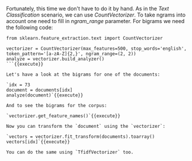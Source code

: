 Fortunately, this time we don't have to do it by hand. As in the *Text Classification* scenario, we can use *CountVectorizer*. To take ngrams into account one need to fill in *ngram_range* parameter. For bigrams we need the following code:

```
from sklearn.feature_extraction.text import CountVectorizer

vectorizer = CountVectorizer(max_features=500, stop_words='english', token_pattern='[a-zA-Z]{2,}', ngram_range=(2, 2))
analyze = vectorizer.build_analyzer()
```{{execute}}

Let's have a look at the bigrams for one of the documents:

`idx = 73
document = documents[idx]
analyze(document)`{{execute}}

And to see the bigrams for the corpus:

`vectorizer.get_feature_names()`{{execute}}

Now you can transform the `document` using the `vectorizer`:

`vectors = vectorizer.fit_transform(documents).toarray()
vectors[idx]`{{execute}}

You can do the same using `TfidfVectorizer` too.
